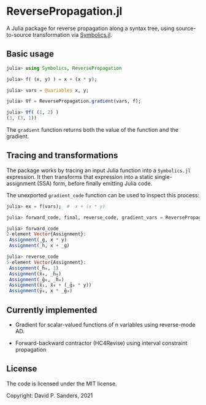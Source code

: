# ReversePropagation.jl

A Julia package for reverse propagation along a syntax tree, using source-to-source transformation via [Symbolics.jl](https://github.com/JuliaSymbolics/Symbolics.jl).


## Basic usage

```jl
julia> using Symbolics, ReversePropagation

julia> f( (x, y) ) = x + (x * y);

julia> vars = @variables x, y;

julia> ∇f = ReversePropagation.gradient(vars, f);

julia> ∇f( (1, 2) )
(3, (3, 1))
```

The `gradient` function returns both the value of the function and the gradient.

## Tracing and transformations

The package works by tracing an input Julia function into a `Symbolics.jl` expression. It then transforms that expression into a static single-assignment (SSA) form, before finally emitting Julia code.

The unexported `gradient_code` function can be used to inspect this process:

```jl
julia> ex = f(vars);  #  x + (x * y)

julia> forward_code, final, reverse_code, gradient_vars = ReversePropagation.gradient_code(vars, ex);

julia> forward_code
2-element Vector{Assignment}:
 Assignment(_g, x * y)
 Assignment(_h, x + _g)

julia> reverse_code
5-element Vector{Assignment}:
 Assignment(_h̄₀, 1)
 Assignment(x̄₀, _h̄₀)
 Assignment(_ḡ₀, _h̄₀)
 Assignment(x̄₁, x̄₀ + (_ḡ₀ * y))
 Assignment(ȳ₀, x * _ḡ₀)
 ```

## Currently implemented

- Gradient for scalar-valued functions of n variables using reverse-mode AD. 

- Forward-backward contractor (HC4Revise) using interval constraint propagation

## License
The code is licensed under the MIT license.

Copyright: David P. Sanders, 2021
